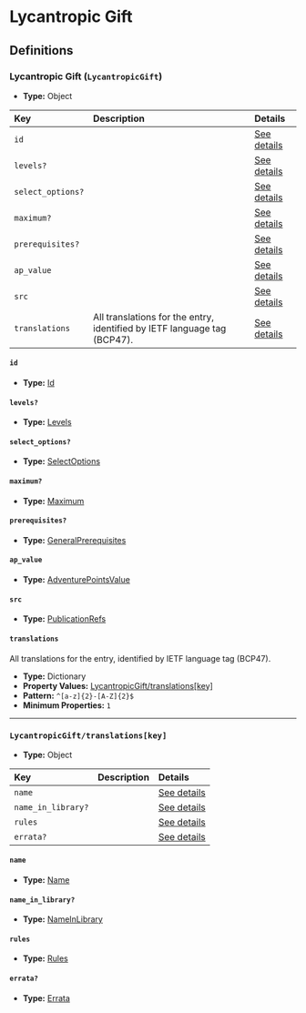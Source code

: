 # Lycantropic Gift

## Definitions

### <a name="LycantropicGift"></a> Lycantropic Gift (`LycantropicGift`)

- **Type:** Object

Key | Description | Details
:-- | :-- | :--
`id` |  | <a href="#LycantropicGift/id">See details</a>
`levels?` |  | <a href="#LycantropicGift/levels">See details</a>
`select_options?` |  | <a href="#LycantropicGift/select_options">See details</a>
`maximum?` |  | <a href="#LycantropicGift/maximum">See details</a>
`prerequisites?` |  | <a href="#LycantropicGift/prerequisites">See details</a>
`ap_value` |  | <a href="#LycantropicGift/ap_value">See details</a>
`src` |  | <a href="#LycantropicGift/src">See details</a>
`translations` | All translations for the entry, identified by IETF language tag (BCP47). | <a href="#LycantropicGift/translations">See details</a>

#### <a name="LycantropicGift/id"></a> `id`

- **Type:** <a href="../_Activatable.md#Id">Id</a>

#### <a name="LycantropicGift/levels"></a> `levels?`

- **Type:** <a href="../_Activatable.md#Levels">Levels</a>

#### <a name="LycantropicGift/select_options"></a> `select_options?`

- **Type:** <a href="../_Activatable.md#SelectOptions">SelectOptions</a>

#### <a name="LycantropicGift/maximum"></a> `maximum?`

- **Type:** <a href="../_Activatable.md#Maximum">Maximum</a>

#### <a name="LycantropicGift/prerequisites"></a> `prerequisites?`

- **Type:** <a href="../_Prerequisite.md#GeneralPrerequisites">GeneralPrerequisites</a>

#### <a name="LycantropicGift/ap_value"></a> `ap_value`

- **Type:** <a href="../_Activatable.md#AdventurePointsValue">AdventurePointsValue</a>

#### <a name="LycantropicGift/src"></a> `src`

- **Type:** <a href="../source/_PublicationRef.md#PublicationRefs">PublicationRefs</a>

#### <a name="LycantropicGift/translations"></a> `translations`

All translations for the entry, identified by IETF language tag (BCP47).

- **Type:** Dictionary
- **Property Values:** <a href="#LycantropicGift/translations[key]">LycantropicGift/translations[key]</a>
- **Pattern:** `^[a-z]{2}-[A-Z]{2}$`
- **Minimum Properties:** `1`

---

### <a name="LycantropicGift/translations[key]"></a> `LycantropicGift/translations[key]`

- **Type:** Object

Key | Description | Details
:-- | :-- | :--
`name` |  | <a href="#LycantropicGift/translations[key]/name">See details</a>
`name_in_library?` |  | <a href="#LycantropicGift/translations[key]/name_in_library">See details</a>
`rules` |  | <a href="#LycantropicGift/translations[key]/rules">See details</a>
`errata?` |  | <a href="#LycantropicGift/translations[key]/errata">See details</a>

#### <a name="LycantropicGift/translations[key]/name"></a> `name`

- **Type:** <a href="../_Activatable.md#Name">Name</a>

#### <a name="LycantropicGift/translations[key]/name_in_library"></a> `name_in_library?`

- **Type:** <a href="../_Activatable.md#NameInLibrary">NameInLibrary</a>

#### <a name="LycantropicGift/translations[key]/rules"></a> `rules`

- **Type:** <a href="../_Activatable.md#Rules">Rules</a>

#### <a name="LycantropicGift/translations[key]/errata"></a> `errata?`

- **Type:** <a href="../source/_Erratum.md#Errata">Errata</a>
